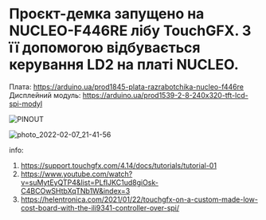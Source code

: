 # Проєкт-демка запущено на NUCLEO-F446RE лібу TouchGFX. З її допомогою відбувається керування LD2 на платі NUCLEO.
Плата: https://arduino.ua/prod1845-plata-razrabotchika-nucleo-f446re
Дисплейний модуль: https://arduino.ua/prod1539-2-8-240x320-tft-lcd-spi-modyl


![PINOUT](https://user-images.githubusercontent.com/74230330/152860406-94b400a4-ef96-48ed-acb1-7b66dc9506ea.jpg)


![photo_2022-02-07_21-41-56](https://user-images.githubusercontent.com/74230330/152860409-49b711ae-e2d4-4d78-878c-6185e0152bcc.jpg)

info:
1) https://support.touchgfx.com/4.14/docs/tutorials/tutorial-01
2) https://www.youtube.com/watch?v=suMytEyQTP4&list=PLfIJKC1ud8giOsk-C4BCOwSHtbXqTNb1W&index=3
3) https://helentronica.com/2021/01/22/touchgfx-on-a-custom-made-low-cost-board-with-the-ili9341-controller-over-spi/
